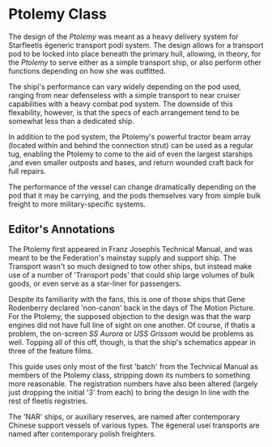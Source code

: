 
# Ptolemy Class 

The design of the _Ptolemy_ was meant as a heavy
delivery system for Starfleetís ëgeneric transport
podí system. The design allows for a transport
pod to be locked into place beneath the primary
hull, allowing, in theory, for the _Ptolemy_ to serve
either as a simple transport ship, or also perform
other functions depending on how she was outfitted.

The shipí's performance can vary widely depending on the pod used, ranging from near defenseless with a simple transport to near cruiser capabilities with a heavy combat pod system. The downside of this flexability, however, is that the specs of each arrangement tend to be somewhat less than a dedicated ship.

In addition to the pod system, the Ptolemy's powerful tractor beam array (located within and behind
the connection strut) can be used as a regular tug, enabling the Ptolemy to come to the aid of even
the largest starships ,and even smaller outposts and bases, and return wounded craft back for full repairs.


The performance of the vessel can change dramatically depending on the pod that it may be carrying, and the pods themselves vary from simple bulk freight to more military-specific systems.


## Editor's Annotations

The Ptolemy first appeared in Franz Josephís Technical Manual, 
and was meant to be the Federation's mainstay supply and support ship. 
The Transport wasn't so much designed to tow other ships, but instead make use of a 
number of 'Transport pods' that could ship large volumes of bulk goods, 
or even serve as a star-liner for passengers.

Despite its familiarity with the fans, this is one of
those ships that Gene Rodenberry declared 'non-canon' back in the days of The Motion Picture. 
For the Ptolemy, the supposed objection to the
design was that the warp engines did not have
full line of sight on one another. Of course, if
thatís a problem, the on-screen _SS Aurora_ or _USS Grissom_ would be problems as well. 
Topping all of this off, though, is that the ship's schematics appear in three of the feature films.


This guide uses only most of the first 'batch' from
the Technical Manual as members of the
Ptolemy class, stripping down its numbers to
something more reasonable. The registration
numbers have also been altered (largely just
dropping the initial '3' from each) to bring the
design In line with the rest of fleetís registries.


The 'NAR' ships, or auxiliary reserves, are named
after contemporary Chinese support vessels of
various types. The ëgeneral useí transports are
named after contemporary polish freighters.

